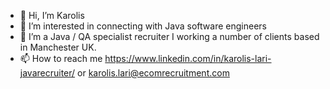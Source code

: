 - 👋 Hi, I’m Karolis
- 👀 I’m interested in connecting with Java software engineers
- 🌱 I’m a Java / QA specialist recruiter I working a number of clients based in Manchester UK. 
- 📫 How to reach me https://www.linkedin.com/in/karolis-lari-javarecruiter/ or karolis.lari@ecomrecruitment.com
